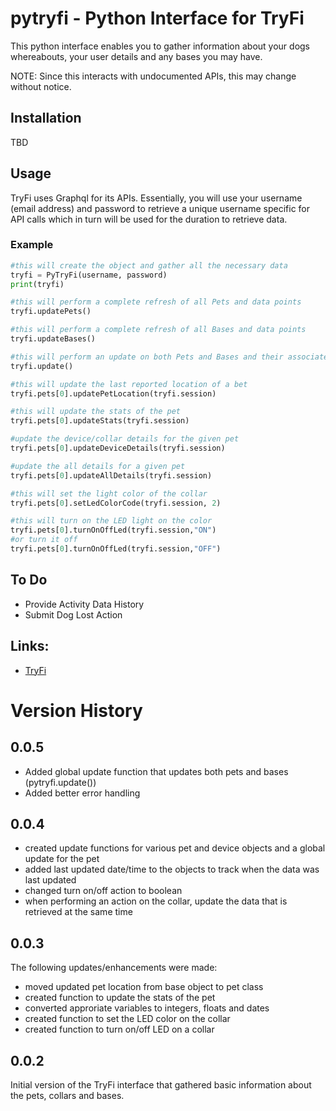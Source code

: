 # pytryfi - Python Interface for TryFi
This python interface enables you to gather information about your dogs whereabouts, your user details and any bases you may have.

NOTE: Since this interacts with undocumented APIs, this may change without notice.

## Installation
TBD

## Usage
TryFi uses Graphql for its APIs. Essentially, you will use your username (email address) and password to retrieve a unique username specific for API calls which in turn will be used for the duration to retrieve data.

### Example
```python
#this will create the object and gather all the necessary data
tryfi = PyTryFi(username, password)
print(tryfi)

#this will perform a complete refresh of all Pets and data points
tryfi.updatePets()

#this will perform a complete refresh of all Bases and data points
tryfi.updateBases()

#this will perform an update on both Pets and Bases and their associated data points
tryfi.update()

#this will update the last reported location of a bet
tryfi.pets[0].updatePetLocation(tryfi.session)

#this will update the stats of the pet 
tryfi.pets[0].updateStats(tryfi.session)

#update the device/collar details for the given pet
tryfi.pets[0].updateDeviceDetails(tryfi.session)

#update the all details for a given pet
tryfi.pets[0].updateAllDetails(tryfi.session)

#this will set the light color of the collar
tryfi.pets[0].setLedColorCode(tryfi.session, 2)

#this will turn on the LED light on the color
tryfi.pets[0].turnOnOffLed(tryfi.session,"ON")
#or turn it off
tryfi.pets[0].turnOnOffLed(tryfi.session,"OFF")
```

## To Do
* Provide Activity Data History
* Submit Dog Lost Action

## Links:
* [TryFi](https://tryfi.com/)

# Version History
## 0.0.5
* Added global update function that updates both pets and bases (pytryfi.update())
* Added better error handling

## 0.0.4
* created update functions for various pet and device objects and a global update for the pet
* added last updated date/time to the objects to track when the data was last updated
* changed turn on/off action to boolean
* when performing an action on the collar, update the data that is retrieved at the same time

## 0.0.3
The following updates/enhancements were made:
* moved updated pet location from base object to pet class
* created function to update the stats of the pet
* converted approriate variables to integers, floats and dates
* created function to set the LED color on the collar
* created function to turn on/off LED on a collar

## 0.0.2
Initial version of the TryFi interface that gathered basic information about the pets, collars and bases.